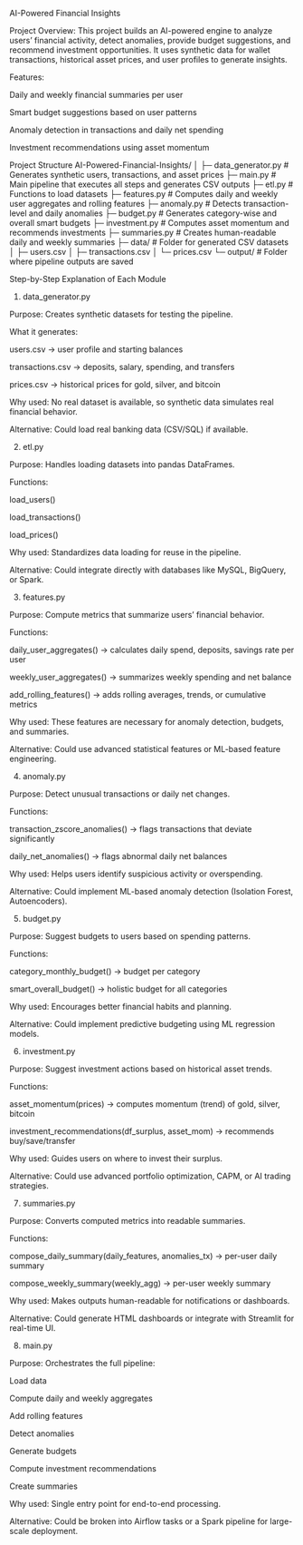 AI-Powered Financial Insights

Project Overview:
This project builds an AI-powered engine to analyze users’ financial activity, detect anomalies, provide budget suggestions, and recommend investment opportunities. It uses synthetic data for wallet transactions, historical asset prices, and user profiles to generate insights.

Features:

Daily and weekly financial summaries per user

Smart budget suggestions based on user patterns

Anomaly detection in transactions and daily net spending

Investment recommendations using asset momentum

Project Structure
AI-Powered-Financial-Insights/
│
├─ data_generator.py       # Generates synthetic users, transactions, and asset prices
├─ main.py                 # Main pipeline that executes all steps and generates CSV outputs
├─ etl.py                  # Functions to load datasets
├─ features.py             # Computes daily and weekly user aggregates and rolling features
├─ anomaly.py              # Detects transaction-level and daily anomalies
├─ budget.py               # Generates category-wise and overall smart budgets
├─ investment.py           # Computes asset momentum and recommends investments
├─ summaries.py            # Creates human-readable daily and weekly summaries
├─ data/                   # Folder for generated CSV datasets
│   ├─ users.csv
│   ├─ transactions.csv
│   └─ prices.csv
└─ output/                 # Folder where pipeline outputs are saved

Step-by-Step Explanation of Each Module
1. data_generator.py

Purpose: Creates synthetic datasets for testing the pipeline.

What it generates:

users.csv → user profile and starting balances

transactions.csv → deposits, salary, spending, and transfers

prices.csv → historical prices for gold, silver, and bitcoin

Why used: No real dataset is available, so synthetic data simulates real financial behavior.

Alternative: Could load real banking data (CSV/SQL) if available.

2. etl.py

Purpose: Handles loading datasets into pandas DataFrames.

Functions:

load_users()

load_transactions()

load_prices()

Why used: Standardizes data loading for reuse in the pipeline.

Alternative: Could integrate directly with databases like MySQL, BigQuery, or Spark.

3. features.py

Purpose: Compute metrics that summarize users’ financial behavior.

Functions:

daily_user_aggregates() → calculates daily spend, deposits, savings rate per user

weekly_user_aggregates() → summarizes weekly spending and net balance

add_rolling_features() → adds rolling averages, trends, or cumulative metrics

Why used: These features are necessary for anomaly detection, budgets, and summaries.

Alternative: Could use advanced statistical features or ML-based feature engineering.

4. anomaly.py

Purpose: Detect unusual transactions or daily net changes.

Functions:

transaction_zscore_anomalies() → flags transactions that deviate significantly

daily_net_anomalies() → flags abnormal daily net balances

Why used: Helps users identify suspicious activity or overspending.

Alternative: Could implement ML-based anomaly detection (Isolation Forest, Autoencoders).

5. budget.py

Purpose: Suggest budgets to users based on spending patterns.

Functions:

category_monthly_budget() → budget per category

smart_overall_budget() → holistic budget for all categories

Why used: Encourages better financial habits and planning.

Alternative: Could implement predictive budgeting using ML regression models.

6. investment.py

Purpose: Suggest investment actions based on historical asset trends.

Functions:

asset_momentum(prices) → computes momentum (trend) of gold, silver, bitcoin

investment_recommendations(df_surplus, asset_mom) → recommends buy/save/transfer

Why used: Guides users on where to invest their surplus.

Alternative: Could use advanced portfolio optimization, CAPM, or AI trading strategies.

7. summaries.py

Purpose: Converts computed metrics into readable summaries.

Functions:

compose_daily_summary(daily_features, anomalies_tx) → per-user daily summary

compose_weekly_summary(weekly_agg) → per-user weekly summary

Why used: Makes outputs human-readable for notifications or dashboards.

Alternative: Could generate HTML dashboards or integrate with Streamlit for real-time UI.

8. main.py

Purpose: Orchestrates the full pipeline:

Load data

Compute daily and weekly aggregates

Add rolling features

Detect anomalies

Generate budgets

Compute investment recommendations

Create summaries

Why used: Single entry point for end-to-end processing.

Alternative: Could be broken into Airflow tasks or a Spark pipeline for large-scale deployment.
